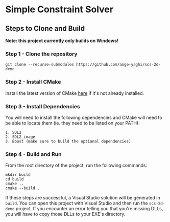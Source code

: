 # Simple Constraint Solver
## Steps to Clone and Build

**Note: this project currently only builds on Windows!**

### Step 1 - Clone the repository
```git clone --recurse-submodules https://github.com/ange-yaghi/scs-2d-demo```

### Step 2 - Install CMake
Install the latest version of CMake [here](https://cmake.org/) if it's not already installed.

### Step 3 - Install Dependencies
You will need to install the following dependencies and CMake will need to be able to locate them (ie. they need to be listed on your PATH):

    1. SDL2
    2. SDL2_image
    3. Boost (make sure to build the optional dependencies)

### Step 4 - Build and Run
From the root directory of the project, run the following commands:

```
mkdir build
cd build
cmake ..
cmake --build .
```

If these steps are successful, a Visual Studio solution will be generated in ```build```. You can open this project with Visual Studio and then run the ```scs-2d-demo``` project. If you encounter an error telling you that you're missing DLLs, you will have to copy those DLLs to your EXE's directory.
